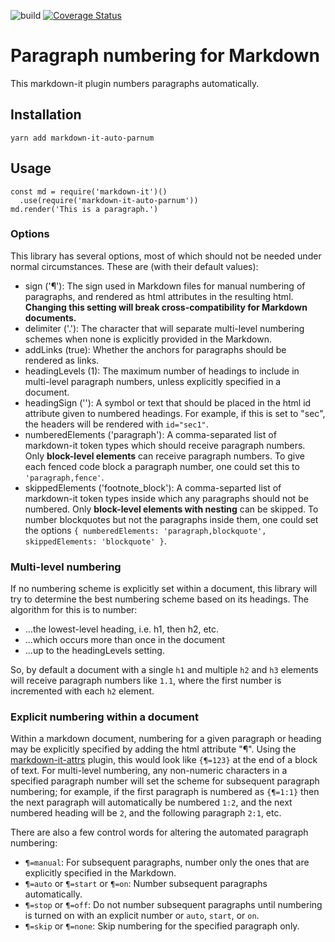 ![build](https://travis-ci.org/dnotes/markdown-it-auto-parnum.svg?branch=master)
[![Coverage Status](https://coveralls.io/repos/github/dnotes/markdown-it-auto-parnum/badge.svg?branch=master)](https://coveralls.io/github/dnotes/markdown-it-auto-parnum?branch=master)

# Paragraph numbering for Markdown

This markdown-it plugin numbers paragraphs automatically. 

## Installation

`yarn add markdown-it-auto-parnum`

## Usage

```
const md = require('markdown-it')()
  .use(require('markdown-it-auto-parnum'))
md.render('This is a paragraph.')
```

### Options

This library has several options, most of which should not be needed under normal circumstances. These are (with their default values):

- sign ('¶'): The sign used in Markdown files for manual numbering of paragraphs, and rendered as html attributes in the resulting html. **Changing this setting will break cross-compatibility for Markdown documents.**
- delimiter ('.'): The character that will separate multi-level numbering schemes when none is explicitly provided in the Markdown.
- addLinks (true): Whether the anchors for paragraphs should be rendered as links.
- headingLevels (1): The maximum number of headings to include in multi-level paragraph numbers, unless explicitly specified in a document.
- headingSign (''): A symbol or text that should be placed in the html id attribute given to numbered headings. For example, if this is set to "sec", the headers will be rendered with `id="sec1"`.
- numberedElements ('paragraph'): A comma-separated list of markdown-it token types which should receive paragraph numbers. Only **block-level elements** can receive paragraph numbers. To give each fenced code block a paragraph number, one could set this to `'paragraph,fence'`.
- skippedElements ('footnote_block'): A comma-separted list of markdown-it token types inside which any paragraphs should not be numbered. Only **block-level elements with nesting** can be skipped. To number blockquotes but not the paragraphs inside them, one could set the options `{ numberedElements: 'paragraph,blockquote', skippedElements: 'blockquote' }`.

### Multi-level numbering

If no numbering scheme is explicitly set within a document, this library will try to determine the best numbering scheme based on its headings. The algorithm for this is to number:
- ...the lowest-level heading, i.e. h1, then h2, etc.
- ...which occurs more than once in the document
- ...up to the headingLevels setting.

So, by default a document with a single `h1` and multiple `h2` and `h3` elements will receive paragraph numbers like `1.1`, where the first number is incremented with each `h2` element.

### Explicit numbering within a document

Within a markdown document, numbering for a given paragraph or heading may be explicitly specified by adding the html attribute "¶". Using the [markdown-it-attrs](https://github.com/arve0/markdown-it-attrs) plugin, this would look like `{¶=123}` at the end of a block of text. For multi-level numbering, any non-numeric characters in a specified paragraph number will set the scheme for subsequent paragraph numbering; for example, if the first paragraph is numbered as `{¶=1:1}` then the next paragraph will automatically be numbered `1:2`, and the next numbered heading will be `2`, and the following paragraph `2:1`, etc.

There are also a few control words for altering the automated paragraph numbering:

- `¶=manual`: For subsequent paragraphs, number only the ones that are explicitly specified in the Markdown.
- `¶=auto` or `¶=start` or `¶=on`: Number subsequent paragraphs automatically.
- `¶=stop` or `¶=off`: Do not number subsequent paragraphs until numbering is turned on with an explicit number or `auto`, `start`, or `on`.
- `¶=skip` or `¶=none`: Skip numbering for the specified paragraph only.
